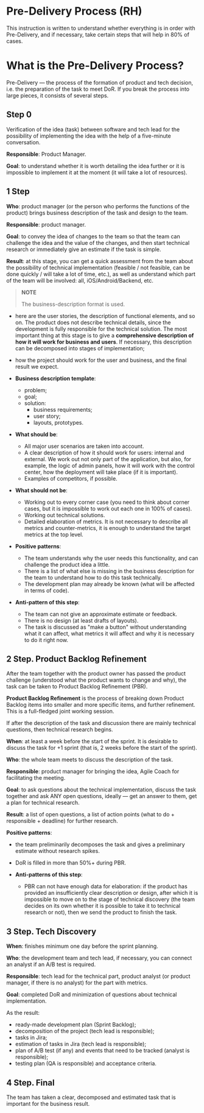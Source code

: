 # Pre-Delivery Process (RH)

This instruction is written to understand whether everything is in order with Pre-Delivery, and if necessary, take certain steps that will help in 80% of cases.


# What is the Pre-Delivery Process?

Pre-Delivery — the process of the formation of product and tech decision, i.e. the preparation of the task to meet DoR. If you break the process into large pieces, it consists of several steps.


## Step 0

Verification of the idea (task) between software and tech lead for the possibility of implementing the idea with the help of a five-minute conversation.

**Responsible**: Product Manager.

**Goal**: to understand whether it is worth detailing the idea further or it is impossible to implement it at the moment (it will take a lot of resources).


## 1 Step

**Who**: product manager (or the person who performs the functions of the product) brings business description of the task and design to the team.

**Responsible**: product manager.

**Goal**: to convey the idea of changes to the team so that the team can challenge the idea and the value of the changes, and then start technical research or immediately give an estimate if the task is simple.

**Result**: at this stage, you can get a quick assessment from the team about the possibility of technical implementation (feasible / not feasible, can be done quickly / will take a lot of time, etc.), as well as understand which part of the team will be involved: all, iOS/Android/Backend, etc.


>**NOTE**
> 
> The business-description format is used.

* here are the user stories, the description of functional elements, and so on. The product does not describe technical details, since the development is fully responsible for the technical solution. The most important thing at this stage is to give a **comprehensive description of how it will work for business and users**. If necessary, this description can be decomposed into stages of implementation;
* how the project should work for the user and business, and the final result we expect.

* **Business description template**:
  * problem;
  * goal;
  * solution:
    * business requirements;
    * user story;
    * layouts, prototypes.
* **What should be**:
  * All major user scenarios are taken into account.
  * A clear description of how it should work for users: internal and external. We work out not only part of the application, but also, for example, the logic of admin panels, how it will work with the control center, how the deployment will take place (if it is important).
  * Examples of competitors, if possible. 
* **What should not be**:
  * Working out to every corner case (you need to think about corner cases, but it is impossible to work out each one in 100% of cases).
  * Working out technical solutions.
  * Detailed elaboration of metrics. It is not necessary to describe all metrics and counter-metrics, it is enough to understand the target metrics at the top level.
* **Positive patterns**: 
  * The team understands why the user needs this functionality, and can challenge the product idea a little.
  * There is a list of what else is missing in the business description for the team to understand how to do this task technically.
  * The development plan may already be known (what will be affected in terms of code).
* **Anti-pattern of this step**:
  * The team can not give an approximate estimate or feedback.
  * There is no design (at least drafts of layouts).
  * The task is discussed as "make a button" without understanding what it can affect, what metrics it will affect and why it is necessary to do it right now.


## 2 Step. Product Backlog Refinement

After the team together with the product owner has passed the product challenge (understood what the product wants to change and why), the task can be taken to Product Backlog Refinement (PBR).

**Product Backlog Refinement** is the process of breaking down Product Backlog items into smaller and more specific items, and further refinement. This is a full-fledged joint working session.

If after the description of the task and discussion there are mainly technical questions, then technical research begins.


**When**: at least a week before the start of the sprint. It is desirable to discuss the task for +1 sprint (that is, 2 weeks before the start of the sprint).

**Who**: the whole team meets to discuss the description of the task.

**Responsible**: product manager for bringing the idea, Agile Coach for facilitating the meeting.

**Goal**: to ask questions about the technical implementation, discuss the task together and ask ANY open questions, ideally — get an answer to them, get a plan for technical research. 

**Result**: a list of open questions, a list of action points (what to do + responsible + deadline) for further research.

**Positive patterns**:

* the team preliminarily decomposes the task and gives a preliminary estimate without research spikes.
* DoR is filled in more than 50%+ during PBR.

* **Anti-patterns of this step**:
  * PBR can not have enough data for elaboration: if the product has provided an insufficiently clear description or design, after which it is impossible to move on to the stage of technical discovery (the team decides on its own whether it is possible to take it to technical research or not), then we send the product to finish the task.


## 3 Step. Tech Discovery

**When**: finishes minimum one day before the sprint planning. 

**Who**: the development team and tech lead, if necessary, you can connect an analyst if an A/B test is required.
 
**Responsible**: tech lead for the technical part, product analyst (or product manager, if there is no analyst) for the part with metrics.

**Goal**: completed DoR and minimization of questions about technical implementation.

As the result:

* ready-made development plan (Sprint Backlog);
* decomposition of the project (tech lead is responsible);
* tasks in Jira;
* estimation of tasks in Jira (tech lead is responsible);
* plan of A/B test (if any) and events that need to be tracked (analyst is responsible);
* testing plan (QA is responsible) and acceptance criteria.


## 4 Step. Final

The team has taken a clear, decomposed and estimated task that is important for the business result.

